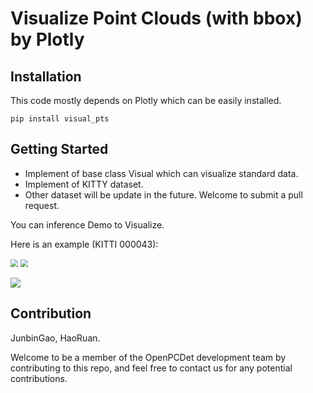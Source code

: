 # Visualize Point Clouds (with bbox) by Plotly

## Installation

This code mostly depends on Plotly which can be easily installed.

```shell
pip install visual_pts
```

## Getting Started

+ Implement  of base class Visual which can visualize standard data.
+ Implement of KITTY dataset.
+ Other dataset will be update in the future. Welcome to submit a pull request.

You can inference Demo to Visualize.

Here is an example (KITTI 000043):

<img src="docs/000043_img2D.png" style="zoom:75%;" />

<img src="docs/000043_img3D.png" style="zoom:75%;" />

![](docs/000043_pc3D.png)

## Contribution

JunbinGao, HaoRuan.

Welcome to be a member of the OpenPCDet development team by contributing to this repo, and feel free to contact us for any potential contributions.

